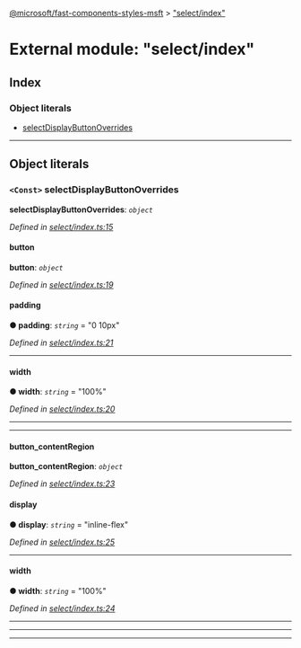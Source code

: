 [@microsoft/fast-components-styles-msft](../README.md) > ["select/index"](../modules/_select_index_.md)

# External module: "select/index"

## Index

### Object literals

* [selectDisplayButtonOverrides](_select_index_.md#selectdisplaybuttonoverrides)

---

## Object literals

<a id="selectdisplaybuttonoverrides"></a>

### `<Const>` selectDisplayButtonOverrides

**selectDisplayButtonOverrides**: *`object`*

*Defined in [select/index.ts:15](https://github.com/Microsoft/fast-dna/blob/164dd3ca/packages/fast-components-styles-msft/src/select/index.ts#L15)*

<a id="selectdisplaybuttonoverrides.button"></a>

####  button

**button**: *`object`*

*Defined in [select/index.ts:19](https://github.com/Microsoft/fast-dna/blob/164dd3ca/packages/fast-components-styles-msft/src/select/index.ts#L19)*

<a id="selectdisplaybuttonoverrides.button.padding"></a>

####  padding

**● padding**: *`string`* = "0 10px"

*Defined in [select/index.ts:21](https://github.com/Microsoft/fast-dna/blob/164dd3ca/packages/fast-components-styles-msft/src/select/index.ts#L21)*

___
<a id="selectdisplaybuttonoverrides.button.width"></a>

####  width

**● width**: *`string`* = "100%"

*Defined in [select/index.ts:20](https://github.com/Microsoft/fast-dna/blob/164dd3ca/packages/fast-components-styles-msft/src/select/index.ts#L20)*

___

___
<a id="selectdisplaybuttonoverrides.button_contentregion"></a>

####  button_contentRegion

**button_contentRegion**: *`object`*

*Defined in [select/index.ts:23](https://github.com/Microsoft/fast-dna/blob/164dd3ca/packages/fast-components-styles-msft/src/select/index.ts#L23)*

<a id="selectdisplaybuttonoverrides.button_contentregion.display"></a>

####  display

**● display**: *`string`* = "inline-flex"

*Defined in [select/index.ts:25](https://github.com/Microsoft/fast-dna/blob/164dd3ca/packages/fast-components-styles-msft/src/select/index.ts#L25)*

___
<a id="selectdisplaybuttonoverrides.button_contentregion.width-1"></a>

####  width

**● width**: *`string`* = "100%"

*Defined in [select/index.ts:24](https://github.com/Microsoft/fast-dna/blob/164dd3ca/packages/fast-components-styles-msft/src/select/index.ts#L24)*

___

___

___

